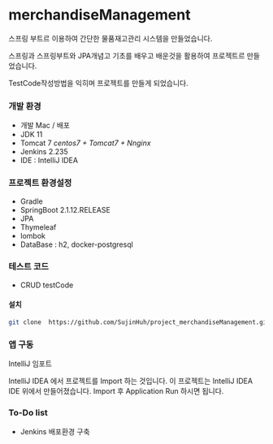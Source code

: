 # merchandiseManagement


스프링 부트르 이용하여 간단한 물품재고관리 시스템을 만들었습니다.

스프링과 스프링부트와 JPA개념고 기초를 배우고 배운것을 활용하여 프로젝트르 만들었습니다.

TestCode작성방법을 익히며 프로젝트를 만들게 되었습니다.


### 개발 환경
 -  개발 Mac / 배포 
 -  JDK 11
 -  Tomcat 7 *centos7 + Tomcat7 + Nnginx*
 -  Jenkins 2.235
 -  IDE :  IntelliJ IDEA
 
### 프로젝트 환경설정
  -  Gradle
  -  SpringBoot 2.1.12.RELEASE 
  - JPA
  - Thymeleaf
  - lombok 
  - DataBase : h2, docker-postgresql
  
### 테스트 코드 
-  CRUD testCode

#### 설치

```sh
git clone  https://github.com/SujinHuh/project_merchandiseManagement.git
```

### 앱 구동
IntelliJ 임포트

IntelliJ IDEA 에서 프로젝트를 Import 하는 것입니다.
이 프로젝트는 IntelliJ IDEA IDE 위에서 만들어졌습니다.
Import 후 Application Run 하시면 됩니다.

### To-Do list

 - Jenkins 배포환경 구축 

